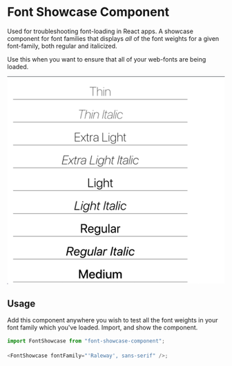 # Font Showcase Component

Used for troubleshooting font-loading in React apps. A showcase component for font families that displays _all_ of the font weights for a given font-family, both regular and italicized.

Use this when you want to ensure that all of your web-fonts are being loaded.

![screenshot](./screenshot.png)

## Usage

Add this component anywhere you wish to test all the font weights in your font family which you've loaded. Import, and show the component. 

```js
import FontShowcase from "font-showcase-component";

<FontShowcase fontFamily="'Raleway', sans-serif" />;
```
